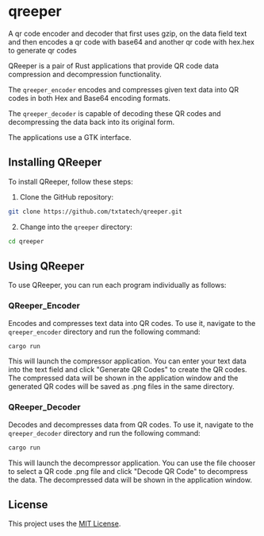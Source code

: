 # qreeper
A  qr code encoder and decoder that first uses gzip, on the data field text and then encodes a qr code with base64 and another qr code with hex.hex to generate qr codes

QReeper is a pair of Rust applications that provide QR code data compression and decompression functionality. 

The `qreeper_encoder` encodes and compresses given text data into QR codes in both Hex and Base64 encoding formats. 

The `qreeper_decoder` is capable of decoding these QR codes and decompressing the data back into its original form.

The applications use a GTK interface.


## Installing QReeper

To install QReeper, follow these steps:

1. Clone the GitHub repository:

```bash
git clone https://github.com/txtatech/qreeper.git
```

2. Change into the `qreeper` directory:

```bash
cd qreeper
```

## Using QReeper

To use QReeper, you can run each program individually as follows:

### QReeper_Encoder

Encodes and compresses text data into QR codes. To use it, navigate to the `qreeper_encoder` directory and run the following command:

```bash
cargo run
```

This will launch the compressor application. You can enter your text data into the text field and click "Generate QR Codes" to create the QR codes. The compressed data will be shown in the application window and the generated QR codes will be saved as .png files in the same directory.

### QReeper_Decoder

Decodes and decompresses data from QR codes. To use it, navigate to the `qreeper_decoder` directory and run the following command:

```bash
cargo run
```

This will launch the decompressor application. You can use the file chooser to select a QR code .png file and click "Decode QR Code" to decompress the data. The decompressed data will be shown in the application window.

## License

This project uses the [MIT License](https://opensource.org/licenses/MIT).
